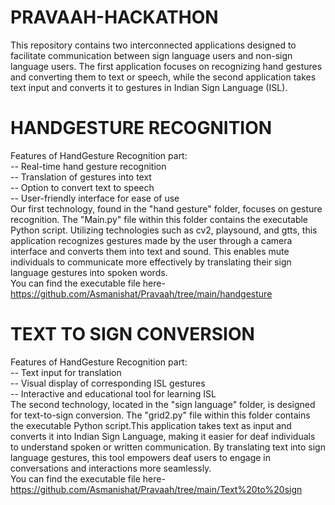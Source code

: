 # PRAVAAH-HACKATHON
This repository contains two interconnected applications designed to facilitate communication between sign language users and non-sign language users. The first application focuses on recognizing hand gestures and converting them to text or speech, while the second application takes text input and converts it to gestures in Indian Sign Language (ISL).
# HANDGESTURE RECOGNITION<br />
  Features of HandGesture Recognition part:<br />
    -- Real-time hand gesture recognition <br />
    -- Translation of gestures into text<br />
    -- Option to convert text to speech<br />
    -- User-friendly interface for ease of use<br />
  Our first technology, found in the "hand gesture" folder, focuses on gesture recognition. The "Main.py" file within this folder contains the executable Python 
  script. Utilizing technologies such as cv2, playsound, and gtts, this application recognizes gestures made by the user through a camera interface and converts 
  them into text and sound. This enables mute individuals to communicate more effectively by translating their sign language gestures into spoken words.<br />
  You can find the executable file here-<br />
    https://github.com/Asmanishat/Pravaah/tree/main/handgesture  <br />
# TEXT TO SIGN CONVERSION<br />
  Features of HandGesture Recognition part:<br />
    -- Text input for translation<br />
    -- Visual display of corresponding ISL gestures<br />
    -- Interactive and educational tool for learning ISL<br />
  The second technology, located in the "sign language" folder, is designed for text-to-sign conversion. The "grid2.py" file within this folder contains the 
  executable Python script.This application takes text as input and converts it into Indian Sign Language, making it easier for deaf individuals to understand 
  spoken or written communication. By translating text into sign language gestures, this tool empowers deaf users to engage in conversations and interactions 
  more seamlessly.<br />
  You can find the executable file here-<br />
    https://github.com/Asmanishat/Pravaah/tree/main/Text%20to%20sign  <br />
  
